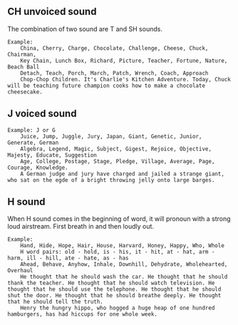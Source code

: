 ## CH unvoiced sound
The combination of two sound are T and SH sounds. 

	Example: 
		China, Cherry, Charge, Chocolate, Challenge, Cheese, Chuck, Chairman, 
		Key Chain, Lunch Box, Richard, Picture, Teacher, Fortune, Nature, Beach Ball
		Detach, Teach, Porch, March, Patch, Wrench, Coach, Approach
		Chop-Chop Children. It's Charlie's Kitchen Adventure. Today, Chuck will be teaching future champion cooks how to make a chocolate cheesecake.
## J voiced sound

	Example: J or G
		Juice, Jump, Juggle, Jury, Japan, Giant, Genetic, Junior, Generate, German
		Algebra, Legend, Magic, Subject, Gigest, Rejoice, Objective, Majesty, Educate, Suggestion
		Age, College, Postage, Stage, Pledge, Village, Average, Page, Courage, Knowledge.
		A German judge and jury have charged and jailed a strange giant, who sat on the egde of a bright throwing jelly onto large barges.

## H sound

When H sound comes in the beginning of word, it will pronoun with a strong loud airstream. First breath in and then loudly out.

	Example: 
		Hand, Hide, Hope, Hair, House, Harvard, Honey, Happy, Who, Whole
		H word pairs: old - hold, is - his, it - hit, at - hat, arm - harm, ill - hill, ate - hate, as - has
		Ahead, Behave, Anyhow, Inhale, Downhill, Dehydrate, Wholehearted, Overhaul
		He thought that he should wash the car. He thought that he should thank the teacher. He thought that he should watch television. He thought that he should use the telephone. He thought that he should shut the door. He thought that he should breathe deeply. He thought that he should tell the truth. 
		Henry the hungry hippo, who hogged a huge heap of one hundred hamburgers, has had hiccups for one whole week. 

